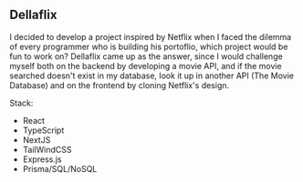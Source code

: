 ## Dellaflix
I decided to develop a project inspired by Netflix when I faced the dilemma of every programmer who is building his portoflio, which project would be fun to work on?
Dellaflix came up as the answer, since I would challenge myself both on the backend by developing a movie API, and if the movie searched doesn't exist in my database, look it up in another API (The Movie Database) and on the frontend by cloning Netflix's design.

Stack:
- React
- TypeScript
- NextJS
- TailWindCSS
- Express.js
- Prisma/SQL/NoSQL
